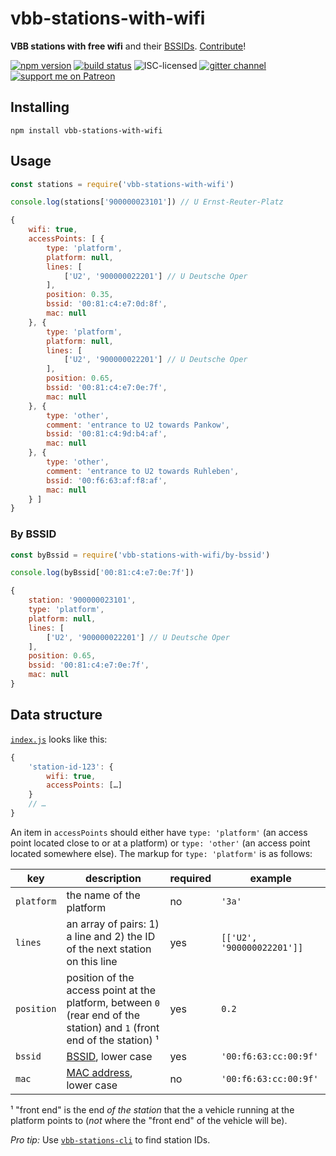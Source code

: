 # vbb-stations-with-wifi

**VBB stations with free wifi** and their [BSSIDs](https://en.wikipedia.org/wiki/Service_set_(802.11_network)#Basic_service_sets_(BSSs)). [Contribute](contributing.md)!

[![npm version](https://img.shields.io/npm/v/vbb-stations-with-wifi.svg)](https://www.npmjs.com/package/vbb-stations-with-wifi)
[![build status](https://img.shields.io/travis/derhuerst/vbb-stations-with-wifi.svg)](https://travis-ci.org/derhuerst/vbb-stations-with-wifi)
![ISC-licensed](https://img.shields.io/github/license/derhuerst/vbb-stations-with-wifi.svg)
[![gitter channel](https://badges.gitter.im/derhuerst/vbb-rest.svg)](https://gitter.im/derhuerst/vbb-rest)
[![support me on Patreon](https://img.shields.io/badge/support%20me-on%20patreon-fa7664.svg)](https://patreon.com/derhuerst)


## Installing

```shell
npm install vbb-stations-with-wifi
```


## Usage

```js
const stations = require('vbb-stations-with-wifi')

console.log(stations['900000023101']) // U Ernst-Reuter-Platz
```

```js
{
	wifi: true,
	accessPoints: [ {
		type: 'platform',
		platform: null,
		lines: [
			['U2', '900000022201'] // U Deutsche Oper
		],
		position: 0.35,
		bssid: '00:81:c4:e7:0d:8f',
		mac: null
	}, {
		type: 'platform',
		platform: null,
		lines: [
			['U2', '900000022201'] // U Deutsche Oper
		],
		position: 0.65,
		bssid: '00:81:c4:e7:0e:7f',
		mac: null
	}, {
		type: 'other',
		comment: 'entrance to U2 towards Pankow',
		bssid: '00:81:c4:9d:b4:af',
		mac: null
	}, {
		type: 'other',
		comment: 'entrance to U2 towards Ruhleben',
		bssid: '00:f6:63:af:f8:af',
		mac: null
	} ]
}
```

### By BSSID

```js
const byBssid = require('vbb-stations-with-wifi/by-bssid')

console.log(byBssid['00:81:c4:e7:0e:7f'])
```

```js
{
	station: '900000023101',
	type: 'platform',
	platform: null,
	lines: [
		['U2', '900000022201'] // U Deutsche Oper
	],
	position: 0.65,
	bssid: '00:81:c4:e7:0e:7f',
	mac: null
}
```


## Data structure

[`index.js`](index.js) looks like this:

```js
{
	'station-id-123': {
		wifi: true,
		accessPoints: […]
	}
	// …
}
```

An item in `accessPoints` should either have `type: 'platform'` (an access point located close to or at a platform) or `type: 'other'` (an access point located somewhere else). The markup for `type: 'platform'` is as follows:

| key | description | required | example |
| -------- | ----------- | -------- | ------- |
| `platform` | the name of the platform | no | `'3a'` |
| `lines` | an array of pairs: 1) a line and 2) the ID of the next station on this line | yes | `[['U2', '900000022201']]` |
| `position`| position of the access point at the platform, between `0` (rear end of the station) and `1` (front end of the station) ¹ | yes | `0.2` |
| `bssid`| [BSSID](https://en.wikipedia.org/wiki/Service_set_(802.11_network)#Basic_service_sets_(BSSs)), lower case | yes | `'00:f6:63:cc:00:9f'` |
| `mac` | [MAC address](https://en.wikipedia.org/wiki/MAC_address), lower case | no | `'00:f6:63:cc:00:9f'` |

¹ "front end" is the end *of the station* that the a vehicle running at the platform points to (*not* where the "front end" of the vehicle will be).

*Pro tip:* Use [`vbb-stations-cli`](https://npmjs.com/package/vbb-stations-cli) to find station IDs.
